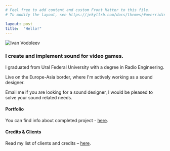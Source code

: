 ```yaml
---
# Feel free to add content and custom Front Matter to this file.
# To modify the layout, see https://jekyllrb.com/docs/themes/#overriding-theme-defaults

layout: post
title:  "Hello!"
---
```


![Ivan Vodoleev](/assets/images/1J93WxvoW41.png) 

### I create and implement sound for video games. 

I graduated from Ural Federal University with a degree in Radio Engineering. 

Live on the Europe-Asia border, where I'm actively working as a sound designer. 

Email me if you are looking for a sound designer, I would be pleased to solve your sound related needs.

#### Portfolio

You can find info about completed project - [here](https://ivanvodoleev.github.io/portfolio/).

#### Credits & Clients

Read my list of clients and credits – [here](https://ivanvodoleev.github.io/credits/). 